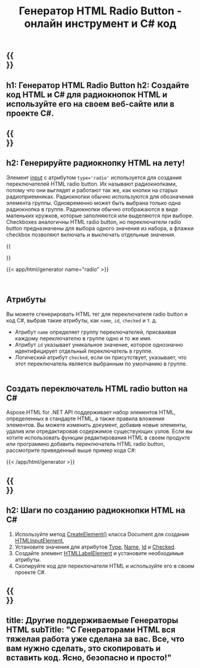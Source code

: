 ﻿---
translation: true
title: Генератор HTML Radio Button - онлайн инструмент и C# код
template: /templates/_template-generators-child.md
description: Создавайте радиокнопки HTML для веб-сайта. Вы можете предварительно просмотреть их и скопировать сгенерированный код HTML и C#.
url: /net/generators/radio/
platformtag: net
generator: Генератор HTML Radio Button
element: HTML radio button
tag: radio
---

{{<section banner>}}
---
h1: Генератор HTML Radio Button
h2: Создайте код HTML и C# для радиокнопок HTML и используйте его на своем веб-сайте или в проекте C#.
---

{{<section overview>}}
---
h2: Генерируйте радиокнопку HTML на лету!
---

Элемент [input](https://html.spec.whatwg.org/multipage/input.html#the-input-element) с атрибутом `type='radio'` используется для создания переключателей HTML radio button. Их называют радиокнопками, потому что они выглядят и работают так же, как кнопки на старых радиоприемниках. Радиокнопки обычно используются для обозначения элемента группы. Одновременно может быть выбрана только одна радиокнопка в группе. Радиокнопки обычно отображаются в виде маленьких кружков, которые заполняются или выделяются при выборе.
Checkboxes аналогичны HTML radio button, но переключатели radio button предназначены для выбора одного значения из набора, а флажки checkbox позволяют включать и выключать отдельные значения.

{{<section plugin>}}

{{< app/html/generator name="radio" >}}

<br>
<h2> Атрибуты </h2>

Вы можете сгенерировать HTML тег для переключателя radio button и код C#, выбрав такие атрибуты, как `name`, `id`, `checked` и т. д.

- Атрибут `name` определяет группу переключателей, присваивая каждому переключателю в группе одно и то же имя.
- Атрибут `id` указывает уникальное значение, которое однозначно идентифицирует отдельный переключатель в группе.
- Логический атрибут `checked`, если он присутствует, указывает, что этот переключатель является выбранным по умолчанию в группе.
<br><br>

<h2> Создать переключатель HTML radio button на C#</h2>

Aspose.HTML for .NET API поддерживает набор элементов HTML, определенных в стандарте HTML, а также правила вложения элементов. Вы можете изменить документ, добавив новые элементы, удалив или отредактировав содержимое существующих узлов. Если вы хотите использовать функции редактирования HTML в своем продукте или программно добавить переключатель HTML radio button, рассмотрите приведенный выше пример кода C#:

{{< /app/html/generator >}}

{{<section steps>}}
---
h2: Шаги по созданию радиокнопки HTML на C#
---
1. Используйте метод [CreateElement()](https://reference.aspose.com/html/net/aspose.html.dom/document/createelement/) класса Document для создания [HTMLInputElement.](https://reference.aspose.com/html/net/aspose.html/htmlinputelement/)
1. Установите значения для атрибутов [Type](https://reference.aspose.com/html/net/aspose.html/htmlinputelement/type/), [Name](https://reference.aspose.com/html/net/aspose.html/htmlinputelement/name/), [Id](https://reference.aspose.com/html/net/aspose.html/htmlelement/id/) и [Checked](https://reference.aspose.com/html/net/aspose.html/htmlinputelement/checked/).
1. Создайте элемент [HTMLLabelElement](https://reference.aspose.com/html/net/aspose.html/htmllabelelement/) и установите необходимые атрибуты.
1. Скопируйте код для переключателя HTML и используйте его в своем проекте C#.

{{<section other-generators>}}
---
title: Другие поддерживаемые Генераторы HTML
subTitle: "С Генераторами HTML вся тяжелая работа уже сделана за вас. Все, что вам нужно сделать, это скопировать и вставить код. Ясно, безопасно и просто!"
---